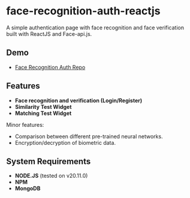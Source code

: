 # face-recognition-auth-reactjs

A simple authentication page with face recognition and face verification built with ReactJS and Face-api.js.

## Demo

- [Face Recognition Auth Repo](https://github.com/vatan-prakash/Face-Recognition-Website)

## Features

- **Face recognition and verification (Login/Register)**
- **Similarity Test Widget**
- **Matching Test Widget**

Minor features:

- Comparison between different pre-trained neural networks.
- Encryption/decryption of biometric data.

## System Requirements

- **NODE.JS** (tested on v20.11.0)
- **NPM**
- **MongoDB**